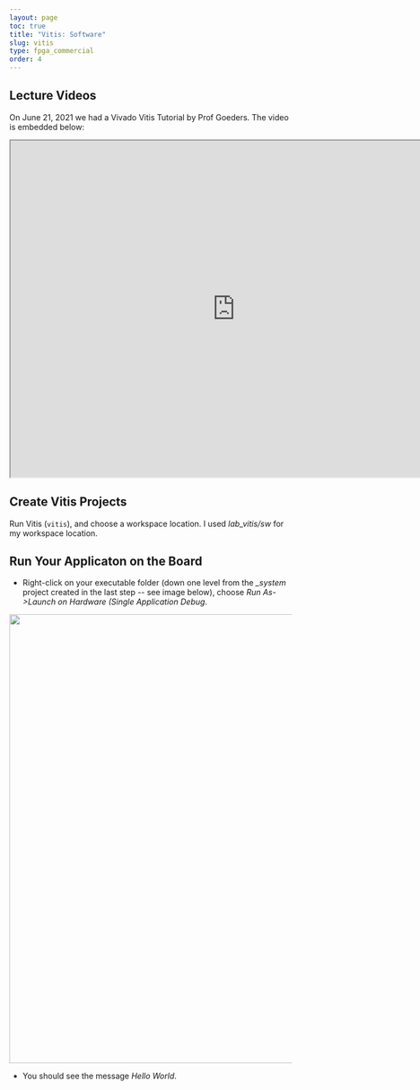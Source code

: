 ```yaml
---
layout: page
toc: true
title: "Vitis: Software"
slug: vitis
type: fpga_commercial
order: 4
---
```


## Lecture Videos
On June 21, 2021 we had a Vivado Vitis Tutorial by Prof Goeders. The video is embedded below:

<iframe width="800" height="600" src="https://www.youtube.com/embed/suO89IG7Mho"> </iframe> 

## Create Vitis Projects

Run Vitis (`vitis`), and choose a workspace location. I used _lab_vitis/sw_ for my workspace location.


## Run Your Applicaton on the Board
*  Right-click on your executable folder (down one level from the *_system* project created in the last step -- see image below), choose *Run As->Launch on Hardware (Single Application Debug*.  
<img src = "{% link media/vitis/run_program.png %}" width="800">


* You should see the message *Hello World*.

